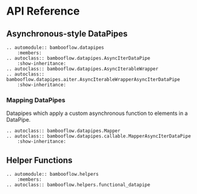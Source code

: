 # API Reference

## Asynchronous-style DataPipes

```{eval-rst}
.. automodule:: bambooflow.datapipes
    :members:
.. autoclass:: bambooflow.datapipes.AsyncIterDataPipe
    :show-inheritance:
.. autoclass:: bambooflow.datapipes.AsyncIterableWrapper
.. autoclass:: bambooflow.datapipes.aiter.AsyncIterableWrapperAsyncIterDataPipe
    :show-inheritance:
```

### Mapping DataPipes

Datapipes which apply a custom asynchronous function to elements in a DataPipe.

```{eval-rst}
.. autoclass:: bambooflow.datapipes.Mapper
.. autoclass:: bambooflow.datapipes.callable.MapperAsyncIterDataPipe
    :show-inheritance:
```

## Helper Functions

```{eval-rst}
.. automodule:: bambooflow.helpers
    :members:
.. autoclass:: bambooflow.helpers.functional_datapipe
```
